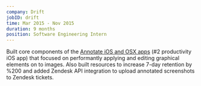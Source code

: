 ```yaml
---
company: Drift
jobID: drift
time: Mar 2015 - Nov 2015
duration: 9 months
position: Software Engineering Intern
---
```

Built core components of the [Annotate iOS and OSX apps](https://drift.com) (#2 productivity iOS app) that focused on performantly applying<!--break--> and editing graphical elements on to images.  Also built resources to increase 7-day retention by %200 and added Zendesk API integration to upload annotated screenshots to Zendesk tickets.
